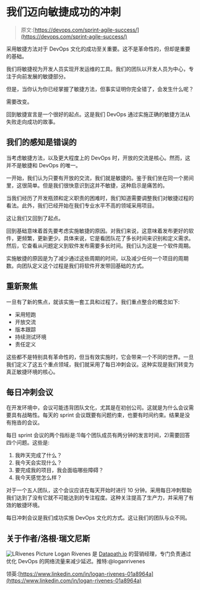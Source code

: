 # 我们迈向敏捷成功的冲刺

> 原文:[https://devops.com/sprint-agile-success/](https://devops.com/sprint-agile-success/)

采用敏捷方法对于 DevOps 文化的成功至关重要。这不是革命性的，但却是重要的基础。

我们将敏捷视为开发人员实现开发运维的工具。我们的团队以开发人员为中心，专注于向前发展的敏捷部分。

但是，当你认为你已经掌握了敏捷方法，但事实证明你完全错了，会发生什么呢？

需要改变。

回到敏捷宣言是一个很好的起点。这是我们 DevOps 通过实施正确的敏捷方法从失败走向成功的故事。

## 我们的感知是错误的

当考虑敏捷方法，以及更大程度上的 DevOps 时，开放的交流是核心。然而，这并不是敏捷和 DevOps 的唯一。

一开始，我们认为只要有开放的交流，我们就是敏捷的。鉴于我们坐在同一个房间里，这很简单。但是我们很快意识到这并不敏捷，这种启示是痛苦的。

当我们经历了开发瓶颈和定义职责的困难时，我们知道需要调整我们对敏捷过程的看法。此外，我们已经开始在我们专业水平不高的领域采用项目。

这让我们又回到了起点。

回到基础意味着首先要考虑实施敏捷的原因。对我们来说，这意味着发布更好的软件，更频繁，更新更少。具体来说，它是看团队花了多长时间来识别和定义需求。然后，它查看从问题定义到软件发布需要多长时间。我们认为这是一个软件周期。

实施敏捷的原因是为了减少通过这些周期的时间，以及减少任何一个项目的周期数。向团队定义这个过程是我们将软件开发带回基础的方式。

## 重新聚焦

一旦有了新的焦点，就该实施一套工具和过程了。我们重点整合的概念如下:

*   采用短跑
*   开放交流
*   版本跟踪
*   持续测试环境
*   责任定义

这些都不是特别具有革命性的，但当有效实施时，它会带来一个不同的世界。一旦我们定义了这五个重点领域，我们就采用了每日冲刺会议。这种实现是我们转变为真正敏捷环境的核心。

## 每日冲刺会议

在开发环境中，会议可能违背团队文化，尤其是在初创公司。这就是为什么会议需要具有战略性。每天的 sprint 会议既要有问题约束，也要有时间约束。结果是没有拖沓的会议。

每日 sprint 会议的两个指标是:1)每个团队成员有两分钟的发言时间，2)需要回答四个问题。这些是:

1.  我昨天完成了什么？
2.  我今天会实现什么？
3.  要完成我的项目，我会面临哪些障碍？
4.  我今天感觉怎么样？

对于一个五人团队，这个会议应该在每天开始时进行 10 分钟。采用每日冲刺帮助我们达到了没有它就不可能达到的专注程度。这种关注提高了生产力，并采用了有效的敏捷环境。

每日冲刺会议是我们成功实施 DevOps 文化的方式。这让我们的团队与众不同。

## 关于作者/洛根·瑞文尼斯

![LRivenes Picture](../Images/eb53c8afe913f8a57126a0a29f514b6e.png) Logan Rivenes 是 [Datapath.io](https://datapath.io/) 的营销经理，专门负责通过优化 DevOps 的网络流量来减少延迟。推特:@loganrivenes

领英:[https://www.linkedin.com/in/logan-rivenes-01a8964a](https://www.linkedin.com/in/logan-rivenes-01a8964a)